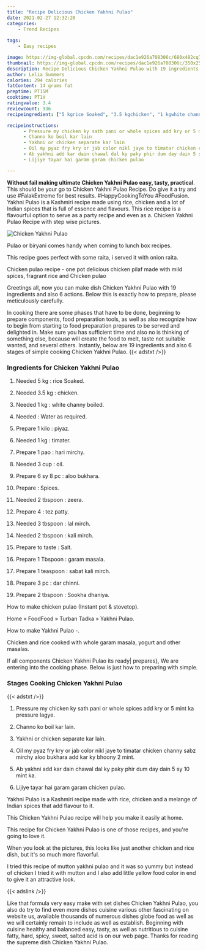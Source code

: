 ```yaml
---
title: "Recipe Delicious Chicken Yakhni Pulao"
date: 2021-02-27 12:32:20
categories:
    - Trend Recipes
    
tags:
    - Easy recipes

image: https://img-global.cpcdn.com/recipes/dac1e926a708306c/680x482cq70/chicken-yakhni-pulao-recipe-main-photo.jpg
thumbnail: https://img-global.cpcdn.com/recipes/dac1e926a708306c/350x250cq70/chicken-yakhni-pulao-recipe-main-photo.jpg
description: Recipe Delicious Chicken Yakhni Pulao with 19 ingredients and 6 stages of easy cooking.
author: Lelia Summers
calories: 294 calories
fatContent: 14 grams fat
preptime: PT15M
cooktime: PT1H
ratingvalue: 3.4
reviewcount: 936
recipeingredient: ["5 kgrice Soaked", "3.5 kgchicken", "1 kgwhite channy boiled", "Water as required", "1 kilopiyaz", "1 kgtimater", "1 paohari mirchy", "3 cupoil", "6 sy 8 pcaloo bukhara", "Spices", "2 tbspoonzeera", "4tez patty", "3 tbspoonlal mirch", "2 tbspoonkali mirch", "to tasteSalt", "1 Tbspoongaram masala", "1 teaspoonsabat kali mirch", "3 pcdar chinni", "2 tbspoonSookha dhaniya"]

recipeinstructions: 
      - Pressure my chicken ky sath pani or whole spices add kry or 5 mint ka pressure lagye 
      - Channo ko boil kar lain 
      - Yakhni or chicken separate kar lain 
      - Oil my pyaz fry kry or jab color nikl jaye to timatar chicken channy sabz mirchy aloo bukhara add kar ky bhoony 2 mint 
      - Ab yakhni add kar dain chawal dal ky paky phir dum day dain 5 sy 10 mint ka 
      - Lijiye tayar hai garam garam chicken pulao

---
```




**Without fail making ultimate Chicken Yakhni Pulao easy, tasty, practical**. This should be your go to Chicken Yakhni Pulao Recipe. Do give it a try and use #FalakExtreme for best results. #HappyCookingToYou #FoodFusion. Yakhni Pulao is a Kashmiri recipe made using rice, chicken and a lot of Indian spices that is full of essence and flavours. This rice recipe is a flavourful option to serve as a party recipe and even as a. Chicken Yakhni Pulao Recipe with step wise pictures.


![Chicken Yakhni Pulao](https://img-global.cpcdn.com/recipes/dac1e926a708306c/680x482cq70/chicken-yakhni-pulao-recipe-main-photo.jpg "Chicken Yakhni Pulao")



Pulao or biryani comes handy when coming to lunch box recipes.

This recipe goes perfect with some raita, i served it with onion raita.

Chicken pulao recipe - one pot delicious chicken pilaf made with mild spices, fragrant rice and Chicken pulao


Greetings all, now you can make dish Chicken Yakhni Pulao with 19 ingredients and also 6 actions. Below this is exactly how to prepare, please meticulously carefully.

In cooking there are some phases that have to be done, beginning to prepare components, food preparation tools, as well as also recognize how to begin from starting to food preparation prepares to be served and delighted in. Make sure you has sufficient time and also no is thinking of something else, because will create the food to melt, taste not suitable wanted, and several others. Instantly, below are 19 ingredients and also 6 stages of simple cooking Chicken Yakhni Pulao.
{{< adstxt />}}

### Ingredients for Chicken Yakhni Pulao


1. Needed 5 kg : rice Soaked.

1. Needed 3.5 kg : chicken.

1. Needed 1 kg : white channy boiled.

1. Needed  : Water as required.

1. Prepare 1 kilo : piyaz.

1. Needed 1 kg : timater.

1. Prepare 1 pao : hari mirchy.

1. Needed 3 cup : oil.

1. Prepare 6 sy 8 pc : aloo bukhara.

1. Prepare  : Spices.

1. Needed 2 tbspoon : zeera.

1. Prepare 4 : tez patty.

1. Needed 3 tbspoon : lal mirch.

1. Needed 2 tbspoon : kali mirch.

1. Prepare to taste : Salt.

1. Prepare 1 Tbspoon : garam masala.

1. Prepare 1 teaspoon : sabat kali mirch.

1. Prepare 3 pc : dar chinni.

1. Prepare 2 tbspoon : Sookha dhaniya.


How to make chicken pulao (Instant pot &amp; stovetop).

Home » FoodFood » Turban Tadka » Yakhni Pulao.

How to make Yakhni Pulao -.

Chicken and rice cooked with whole garam masala, yogurt and other masalas.


If all components Chicken Yakhni Pulao its ready| prepares}, We are entering into the cooking phase. Below is just how to preparing with simple.

### Stages Cooking Chicken Yakhni Pulao

{{< adstxt />}}


1. Pressure my chicken ky sath pani or whole spices add kry or 5 mint ka pressure lagye.



1. Channo ko boil kar lain.



1. Yakhni or chicken separate kar lain.



1. Oil my pyaz fry kry or jab color nikl jaye to timatar chicken channy sabz mirchy aloo bukhara add kar ky bhoony 2 mint.



1. Ab yakhni add kar dain chawal dal ky paky phir dum day dain 5 sy 10 mint ka.



1. Lijiye tayar hai garam garam chicken pulao.




Yakhni Pulao is a Kashmiri recipe made with rice, chicken and a melange of Indian spices that add flavour to it.

This Chicken Yakhni Pulao recipe will help you make it easily at home.

This recipe for Chicken Yakhni Pulao is one of those recipes, and you&#39;re going to love it.

When you look at the pictures, this looks like just another chicken and rice dish, but it&#39;s so much more flavorful.

I tried this recipe of mutton yakhni pulao and it was so yummy but instead of chicken I tried it with mutton and I also add little yellow food color in end to give it an attractive look.


{{< adslink />}}

Like that formula very easy make with set dishes Chicken Yakhni Pulao, you also do try to find even more dishes cuisine various other fascinating on website us, available thousands of numerous dishes globe food as well as we will certainly remain to include as well as establish. Beginning with cuisine healthy and balanced easy, tasty, as well as nutritious to cuisine fatty, hard, spicy, sweet, salted acid is on our web page. Thanks for reading the supreme dish Chicken Yakhni Pulao.
